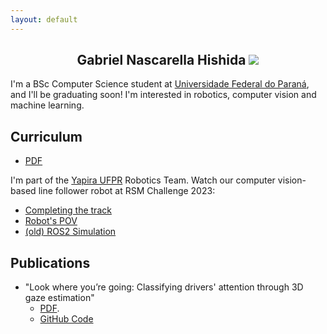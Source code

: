 ```yaml
---
layout: default
---
```


<h2 style="text-align: center;">Gabriel Nascarella Hishida <img class="profile-picture" src="https://avatars.githubusercontent.com/u/55661167?v=4"></h2>

I'm a BSc Computer Science student at [Universidade Federal do Paraná](http://bcc.ufpr.br/), and I'll be graduating soon! I'm interested in robotics, computer vision and machine learning.

## Curriculum
* [PDF](./cv-may-2023.pdf)


I'm part of the [Yapira UFPR](https://www.facebook.com/ufpr.yapira) Robotics Team. Watch our computer vision-based line follower robot at RSM Challenge 2023: 
* [Completing the track](https://drive.google.com/file/d/13jQLvRatMAxQXDhhhWztNFT34ptf3a_2/view?usp=sharing)
* [Robot's POV](https://drive.google.com/file/d/120FX-vgDSVecLkO5IVpLtX19qO9a1s0t/view?usp=sharing)
* [(old) ROS2 Simulation](https://www.youtube.com/watch?v=E3LZQBVdJgE)

## Publications

* "Look where you’re going: Classifying drivers' attention through 3D gaze estimation" 
    * [PDF](./Thesis_LWYG.pdf).
    * [GitHub Code](https://github.com/VRI-UFPR/LWYG-drivers-attention)
